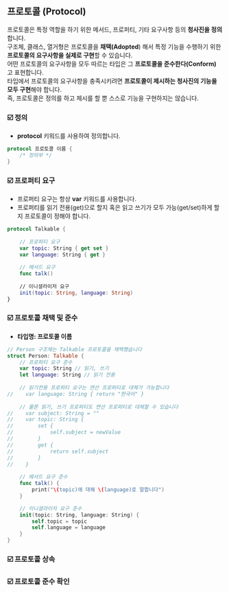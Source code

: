## 프로토콜 (Protocol)
프로토콜은 특정 역할을 하기 위한 메서드, 프로퍼티, 기타 요구사항 등의 **청사진을 정의**합니다.  
구조체, 클래스, 열거형은 프로토콜을 **채택(Adopted**) 해서 특정 기능을 수행하기 위한 **프로토콜의 요구사항을 실제로 구현**할 수 있습니다.  
어떤 프로토콜의 요구사항을 모두 따르는 타입은 그 **프로토콜을 준수한다(Conform)** 고 표현합니다.  
타입에서 프로토콜의 요구사항을 충족시키려면 **프로토콜이 제시하는 청사진의 기능을 모두 구현**해야 합니다.   
즉, 프로토콜은 정의를 하고 제시를 할 뿐 스스로 기능을 구현하지는 않습니다.  

### ☑️ 정의
* **protocol** 키워드를 사용하여 정의합니다.  

~~~Swift
protocol 프로토콜 이름 {
    /* 정의부 */
}
~~~

### ☑️ 프로퍼티 요구
* 프로퍼티 요구는 항상 **var** 키워드를 사용합니다.  
* 프로퍼티를 읽기 전용(get)으로 할지 혹은 읽고 쓰기가 모두 가능(get/set)하게 할지 프로토콜이 정해야 합니다.  

~~~Swift
protocol Talkable {
    
    // 프로퍼티 요구
    var topic: String { get set }
    var language: String { get }
    
    // 메서드 요구
    func talk()
    
    // 이니셜라이저 요구
    init(topic: String, language: String)
}
~~~

### ☑️ 프로토콜 채택 및 준수
* **타입명: 프로토콜 이름**   

~~~Swift
// Person 구조체는 Talkable 프로토콜을 채택했습니다
struct Person: Talkable {
    // 프로퍼티 요구 준수
    var topic: String // 읽기, 쓰기
    let language: String // 읽기 전용
    
    // 읽기전용 프로퍼티 요구는 연산 프로퍼티로 대체가 가능합니다
//    var language: String { return "한국어" }
    
    // 물론 읽기, 쓰기 프로퍼티도 연산 프로퍼티로 대체할 수 있습니다
//    var subject: String = ""
//    var topic: String {
//        set {
//            self.subject = newValue
//        }
//        get {
//            return self.subject
//        }
//    }
    
    // 메서드 요구 준수    
    func talk() {
        print("\(topic)에 대해 \(language)로 말합니다")
    }

    // 이니셜라이저 요구 준수    
    init(topic: String, language: String) {
        self.topic = topic
        self.language = language
    }
}
~~~

### ☑️ 프로토콜 상속

### ☑️ 프로토콜 준수 확인

